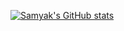 [![Samyak's GitHub stats](https://github-readme-stats.vercel.app/api?username=samyakOO7&show_icons=true&theme=tokyonight&title_color=#FFFFFF&text_color=#FFFFFF)](https://github.com/samyakOO7/github-readme-stats)
